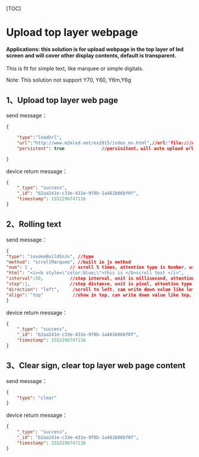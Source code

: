 

[TOC]



# Upload top layer webpage

#### Applications: this solution is for upload webpage in the top layer of led screen and will cover other display contents, default is transparent. 

This is fit for simple text, like marquee or simple digitals.  

Note: This solution not support Y70, Y60, Y6m,Y6g



## 1、Upload top layer web page

send message：

```json
{

	"type":"loadUrl",
	"url":"http://www.m2mled.net/ex2015/index_en.html",//url:'file:///mnt/sdcard/test.html, //can be local path
	"persistent": true 				//persisitant，will auto upload url after reboot

}
```

device return message：

```json
{
    "_type": "success",
    "_id": "b2aa241e-c33e-431e-9f0b-1a461b06bf0f",
    "timestamp": 1552296747116
}
```

## 

## 2、Rolling text

send message：

```json
{ 
"type": "invokeBuildInJs", //type
"method": "scrollMarquee", //built in js method
"num": 5 , 				// scroll 5 times, attention type is Number, write down 0 will stop scrolling, write down negative numbers will scroll forever
"html": "<i><b style=\"color:blue;\">this is </b>scroll text </i>", 
"interval":50, 			//step interval, unit is millisecond, attention type is Number
"step":1, 				//step distance, unit is pixel, attention type is Number
"direction": "left",	 /scroll to left, can write down value like left﹑right
"align": "top"			 //show in top, can write down value like top、center、bottom
}
```

device return message：

```json
{
    "_type": "success",
    "_id": "b2aa241e-c33e-431e-9f0b-1a461b06bf0f",
    "timestamp": 1552296747116
}
```

## 

## 3、Clear sign, clear top layer web page content

send message：

```json
{ 
	"type": "clear"
}
```

device return message：

```json
{
    "_type": "success",
    "_id": "b2aa241e-c33e-431e-9f0b-1a461b06bf0f",
    "timestamp": 1552296747116
}
```



